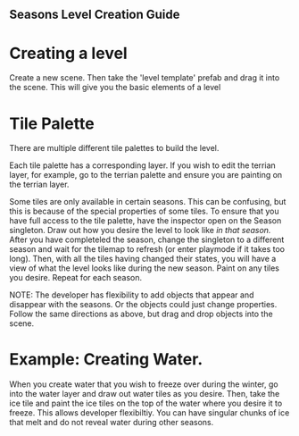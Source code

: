 ## Seasons Level Creation Guide

# Creating a level
Create a new scene. Then take the 'level template' prefab and drag it into the scene. This will give you the basic elements of a level

# Tile Palette
There are multiple different tile palettes to build the level. 

Each tile palette has a corresponding layer. If you wish to edit the terrian layer, for example, go to the terrian palette and ensure you are painting on the terrian layer. 

Some tiles are only available in certain seasons. This can be confusing, but this is because of the special properties of some tiles. To ensure that you have full access to the tile palette, have the inspector open on the Season singleton. Draw out how you desire the level to look like *in that season.* After you have completeled the season, change the singleton to a different season and wait for the tilemap to refresh (or enter playmode if it takes too long). Then, with all the tiles having changed their states, you will have a view of what the level looks like during the new season. Paint on any tiles you desire. Repeat for each season.

NOTE: The developer has flexibility to add objects that appear and disappear with the seasons. Or the objects could just change properties. Follow the same directions as above, but drag and drop objects into the scene. 

# Example: Creating Water. 
When you create water that you wish to freeze over during the winter, go into the water layer and draw out water tiles as you desire. Then, take the ice tile and paint the ice tiles on the top of the water where you desire it to freeze. This allows developer flexibiltiy. You can have singular chunks of ice that melt and do not reveal water during other seasons. 